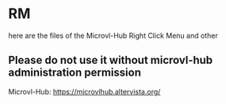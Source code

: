 # RM


here are the files of the Microvl-Hub Right Click Menu and other

## Please do not use it without microvl-hub administration permission

Microvl-Hub: https://microvlhub.altervista.org/
